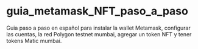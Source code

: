 # guia_metamask_NFT_paso_a_paso
Guia paso a paso en español para instalar la wallet Metamask, configurar las cuentas, la red Polygon testnet mumbai, agregar un token NFT y tener tokens Matic mumbai.
